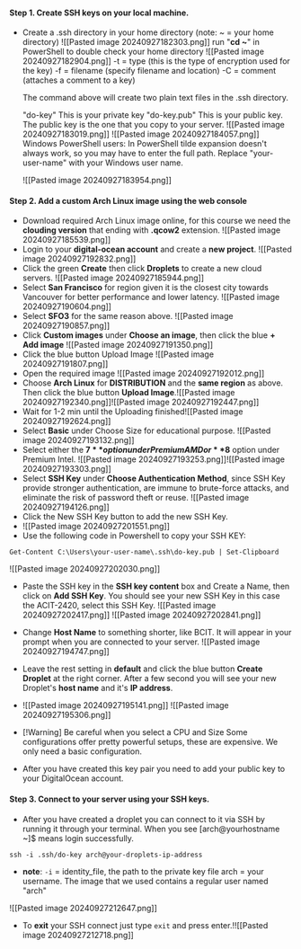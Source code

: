 
#### **Step 1**. Create SSH keys on your local machine.

- Create a .ssh directory in your home directory 
	(note: ~ = your home directory)
	![[Pasted image 20240927182303.png]]
	 run "**cd ~**" in PowerShell to double check your home directory
	![[Pasted image 20240927182904.png]]
	-t = type (this is the type of encryption used for the key)
	-f = filename (specify filename and location)
	-C = comment (attaches a comment to a key)

	The command above will create two plain text files in the .ssh directory.

	"do-key" This is your private key
	"do-key.pub" This is your public key. The public key is the one that you copy to your server.
	![[Pasted image 20240927183019.png]]
	![[Pasted image 20240927184057.png]]
	 Windows PowerShell users: In PowerShell tilde expansion doesn't always work, so you may have to enter the full path. Replace "your-user-name" with your Windows user name.
	 
	![[Pasted image 20240927183954.png]]
	



#### **Step 2**. Add a custom Arch Linux image using the web console

- Download required Arch Linux image online, for this course we need the **clouding version** that ending with **.qcow2** extension. ![[Pasted image 20240927185539.png]]
- Login to your **digital-ocean account** and create a **new project**. ![[Pasted image 20240927192832.png]]
-  Click the green **Create** then click **Droplets** to create a new cloud servers. ![[Pasted image 20240927185944.png]]
- Select **San Francisco** for region given it is the closest city towards Vancouver for better performance and lower latency. ![[Pasted image 20240927190604.png]]
- Select **SFO3** for the same reason above. ![[Pasted image 20240927190857.png]]
- Click **Custom images** under **Choose an image**, then click the blue **+ Add image** ![[Pasted image 20240927191350.png]]
- Click the blue button Upload Image ![[Pasted image 20240927191807.png]]
- Open the required image ![[Pasted image 20240927192012.png]]
- Choose **Arch Linux** for **DISTRIBUTION** and the **same region** as above. Then click the blue button **Upload Image**.![[Pasted image 20240927192340.png]]![[Pasted image 20240927192447.png]]
- Wait for 1-2 min until the Uploading finished![[Pasted image 20240927192624.png]]
- Select **Basic** under Choose Size for educational purpose. ![[Pasted image 20240927193132.png]]
- Select either the **$7** option under Premium AMD or **$8** option under Premium Intel.  ![[Pasted image 20240927193253.png]]![[Pasted image 20240927193303.png]]
- Select **SSH Key** under **Choose Authentication Method**, since SSH Key provide stronger authentication, are immune to brute-force attacks, and eliminate the risk of password theft or reuse. ![[Pasted image 20240927194126.png]]
- Click the New SSH Key button to add the new SSH Key.
- ![[Pasted image 20240927201551.png]]
- Use the following code in Powershell to copy your SSH KEY:
```
Get-Content C:\Users\your-user-name\.ssh\do-key.pub | Set-Clipboard
```
![[Pasted image 20240927202030.png]]

- Paste the SSH key in the **SSH key content** box and Create a Name, then click on **Add SSH Key**. You should see your new SSH Key in this case the ACIT-2420, select this SSH Key. 
![[Pasted image 20240927202417.png]]
![[Pasted image 20240927202841.png]]


- Change **Host Name** to something shorter, like BCIT. It will appear in your prompt when you are connected to your server. ![[Pasted image 20240927194747.png]]
- Leave the rest setting in **default** and click the blue button **Create Droplet** at the right corner. After a few second you will see your new Droplet's **host name** and it's **IP address**.
- ![[Pasted image 20240927195141.png]] ![[Pasted image 20240927195306.png]]
- [!Warning] Be careful when you select a CPU and Size Some configurations offer pretty powerful setups, these are expensive. We only need a basic configuration.
- After you have created this key pair you need to add your public key to your DigitalOcean account.

#### **Step 3**. Connect to your server using your SSH keys.
- After you have created a droplet you can connect to it via SSH by running it through your terminal. When you see [arch@yourhostname ~]$ means login successfully.
```
ssh -i .ssh/do-key arch@your-droplets-ip-address
```

- **note**: `-i` = identity_file, the path to the private key file
		arch = your username. The image that we used contains a regular user named "arch"

![[Pasted image 20240927212647.png]]

- To **exit** your SSH connect just type `exit` and press enter.!![[Pasted image 20240927212718.png]]